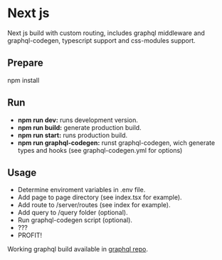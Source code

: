 # Next js
Next js build with custom routing, includes graphql middleware and graphql-codegen, typescript support and css-modules support.

## Prepare

npm install

## Run

- **npm run dev:** runs development version.
- **npm run build:** generate production build.
- **npm run start:** runs production build.
- **npm run graphql-codegen:** runst graphql-codegen, wich generate types and hooks (see graphql-codegen.yml for options)

## Usage

- Determine enviroment variables in .env file.
- Add page to page directory (see index.tsx for example).
- Add route to /server/routes (see index for example).
- Add query to /query folder (optional).
- Run graphql-codegen script (optional).
- ???
- PROFIT!

Working graphql build available in [graphql repo](https://github.com/haramambra/Graphql).
